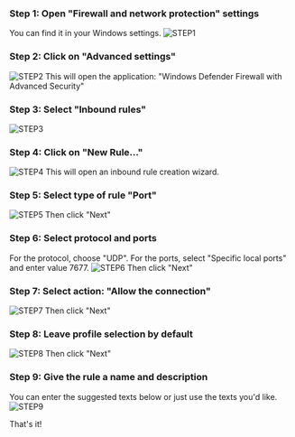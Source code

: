 ### Step 1: Open "Firewall and network protection" settings
You can find it in your Windows settings.
![STEP1](./doc-resources/step1.PNG)

### Step 2: Click on "Advanced settings"
![STEP2](./doc-resources/step2.PNG)
This will open the application: "Windows Defender Firewall with Advanced Security"

### Step 3: Select "Inbound rules"
![STEP3](./doc-resources/step3.PNG)

### Step 4: Click on "New Rule..."
![STEP4](./doc-resources/step4.PNG)
This will open an inbound rule creation wizard.

### Step 5: Select type of rule "Port"
![STEP5](./doc-resources/step5.PNG)
Then click "Next"

### Step 6: Select protocol and ports
For the protocol, choose "UDP".
For the ports, select "Specific local ports" and enter value 7677.
![STEP6](./doc-resources/step6.PNG)
Then click "Next"

### Step 7: Select action: "Allow the connection"
![STEP7](./doc-resources/step7.PNG)
Then click "Next"

### Step 8: Leave profile selection by default
![STEP8](./doc-resources/step8.PNG)
Then click "Next"

### Step 9: Give the rule a name and description
You can enter the suggested texts below or just use the texts you'd like.
![STEP9](./doc-resources/step9.PNG)

That's it!